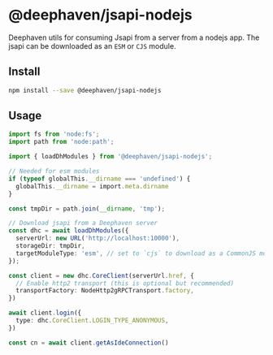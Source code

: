 # @deephaven/jsapi-nodejs

Deephaven utils for consuming Jsapi from a server from a nodejs app. The jsapi
can be downloaded as an `ESM` or `CJS` module.

## Install

```bash
npm install --save @deephaven/jsapi-nodejs
```

## Usage

```typescript
import fs from 'node:fs';
import path from 'node:path';

import { loadDhModules } from '@deephaven/jsapi-nodejs';

// Needed for esm modules
if (typeof globalThis.__dirname === 'undefined') {
  globalThis.__dirname = import.meta.dirname
}

const tmpDir = path.join(__dirname, 'tmp');

// Download jsapi from a Deephaven server
const dhc = await loadDhModules({
  serverUrl: new URL('http://localhost:10000'),
  storageDir: tmpDir,
  targetModuleType: 'esm', // set to `cjs` to download as a CommonJS module
});

const client = new dhc.CoreClient(serverUrl.href, {
  // Enable http2 transport (this is optional but recommended)
  transportFactory: NodeHttp2gRPCTransport.factory,
})

await client.login({
  type: dhc.CoreClient.LOGIN_TYPE_ANONYMOUS,
})

const cn = await client.getAsIdeConnection()
```